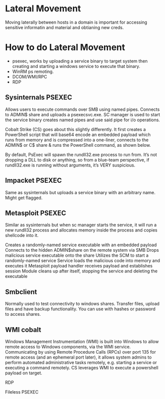 # Lateral Movement
Moving laterally between hosts in a domain is important for accessing sensitive informatin and material and obtianing new creds.

# How to do Lateral Movement
- psexec, works by uploading a service binary to target system then creating and starting a windows service to execute that binary.
- WinRM ps remoting. 
- DCOM/WMI/RPC
- RDP

Sysinternals PSEXEC
- 
Allows users to execute commands over SMB using named pipes.
Connects to ADMIN$ share and uploads a psexecsvc.exe. SC manager is used to start the service binary creates named pipes and use said pipe for i/o operations.

Cobalt Strike (CS) goes about this slightly differently. It first creates a PowerShell script that will base64 encode an embedded payload which runs from memory and is compressed into a one-liner, connects to the ADMIN$ or C$ share & runs the PowerShell command, as shown below.

By default, PsExec will spawn the rundll32.exe process to run from. It’s not dropping a DLL to disk or anything, so from a blue-team perspective, if rundll32.exe is running without arguments, it’s VERY suspicious.



Impacket PSEXEC
-
Same as sysinternals but uploads a service binary with an arbitrary name. Might get flagged. 

Metasploit PSEXEC
-
Similar as sysinternals but when sc manager starts the service, it will run a new rundll32 process and allocates memory inside the process and copies shellcode into it.

Creates a randomly-named service executable with an embedded payload
Connects to the hidden ADMIN$share on the remote system via SMB
Drops malicious service executable onto the share
Utilizes the SCM to start a randomly-named service
Service loads the malicious code into memory and executes it
Metasploit payload handler receives payload and establishes session
Module cleans up after itself, stopping the service and deleting the executable

Smbclient
-
Normally used to test connectivity to windows shares. Transfer files, upload files and have backup functionality. You can use with hashes or password to access shares.

WMI cobalt
-
Windows Management Instrumentation (WMI) is built into Windows to allow remote access to Windows components, via the WMI service. Communicating by using Remote Procedure Calls (RPCs) over port 135 for remote access (and an ephemeral port later), it allows system admins to perform automated administrative tasks remotely, e.g. starting a service or executing a command remotely. 
CS leverages WMI to execute a powershell payload on target. 

RDP

Fileless PSEXEC